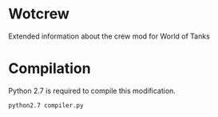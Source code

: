 Wotcrew
=======

Extended information about the crew mod for World of Tanks

Compilation
===========
Python 2.7 is required to compile this modification.

```
python2.7 compiler.py
```
